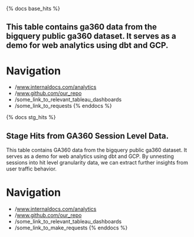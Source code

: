 {% docs base_hits %}

## This table contains ga360 data from the bigquery public ga360 dataset. It serves as a demo for web analytics using dbt and GCP.

# Navigation
 - /www.internaldocs.com/analytics
 - /www.github.com/our_repo
 - /some_link_to_relevant_tableau_dashboards
 - /some_link_to_requests
{% enddocs %}

{% docs stg_hits %}

## Stage Hits from GA360 Session Level Data.
This table contains GA360 data from the bigquery public ga360 dataset. It serves as a demo for web analytics using dbt and GCP.
By unnesting sessions into hit level granularity data, we can extract further insights from user traffic behavior. 

# Navigation
 - /www.internaldocs.com/analytics
 - /www.github.com/our_repo
 - /some_link_to_relevant_tableau_dashboards
 - /some_link_to_make_requests
{% enddocs %}
